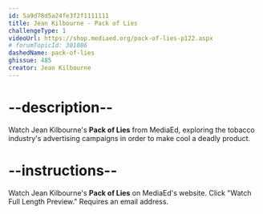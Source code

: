 ```yaml
---
id: 5a9d78d5a24fe3f2f1111111
title: Jean Kilbourne - Pack of Lies
challengeType: 1
videoUrl: https://shop.mediaed.org/pack-of-lies-p122.aspx
# forumTopicId: 301086
dashedName: pack-of-lies
ghissue: 485
creator: Jean Kilbourne
---
```


# --description--

Watch Jean Kilbourne's __Pack of Lies__ from MediaEd, exploring the tobacco industry's advertising campaigns in order to make cool a deadly product.

# --instructions--

Watch Jean Kilbourne's __Pack of Lies__ on MediaEd's website. Click "Watch Full Length Preview." Requires an email address.